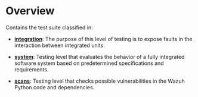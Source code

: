 # Overview

Contains the test suite classified in:

- **[integration](integration#integration-tests)**: The purpose of this level of testing is to expose faults in the
interaction between integrated units.

- **[system](system)**: Testing level that evaluates the behavior of a fully integrated software system based on predetermined specifications and requirements.

- **[scans](scans)**: Testing level that checks possible vulnerabilities in the Wazuh Python code and dependencies.
